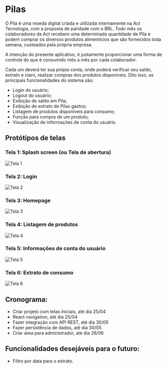 # Pilas

O Pila é uma moeda digital criada e utilizada internamente na Act Tecnologia, com a proposta de paridade com o BRL. Todo mês os colaboradores da Act recebem uma determinada quantidade de Pila e podem comprar os diversos produtos alimentícios que são fornecidos toda semana, custeados pela própria empresa.

A intenção do presente aplicativo, é justamente proporcionar uma forma de controle do que é consumido mês a mês por cada colaborador.

Cada um deverá ter sua própia conta, onde poderá verificar seu saldo, extrato e claro, realizar compras dos produtos disponíveis. Dito isso, as principais funcionalidades do sistema são:

- Login do usuário;
- Logout do usuário;
- Exibição de saldo em Pila;
- Exibição de extrato de Pilas gastos;
- Listagem de produtos disponíveis para consumo;
- Função para compra de um produto;
- Visualização de informações de conta do usuário.

## Protótipos de telas

### Tela 1: Splash screen (ou Tela de abertura)

![Tela 1](/docs/splash.png)

### Tela 2: Login

![Tela 2](/docs/login.png)

### Tela 3: Homepage

![Tela 3](/docs/homepage.png)

### Tela 4: Listagem de produtos

![Tela 4](/docs/products.png)

### Tela 5: Informações de conta do usuário

![Tela 5](/docs/account.png)

### Tela 6: Extrato de consumo

![Tela 6](/docs/extract.png)

## Cronograma:

- Criar projeto com telas iniciais, até dia 25/04
- React navigation, até dia 25/04
- Fazer integração com API REST, até dia 30/05
- Fazer persistência de dados, até dia 30/05
- Criar área para administrador, até dia 26/06

## Funcionalidades desejáveis para o futuro:

- Filtro por data para o extrato.
